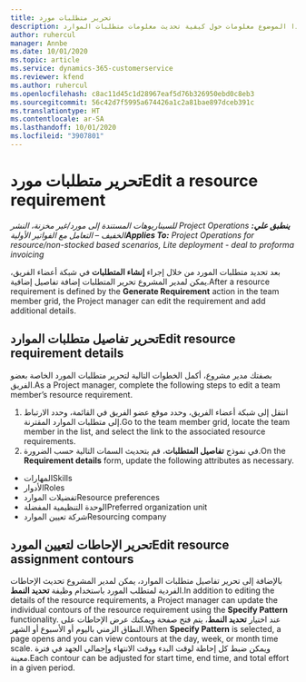 ```yaml
---
title: تحرير متطلبات مورد
description: يوفر هذا الموضوع معلومات حول كيفية تحديث معلومات متطلبات الموارد.
author: ruhercul
manager: Annbe
ms.date: 10/01/2020
ms.topic: article
ms.service: dynamics-365-customerservice
ms.reviewer: kfend
ms.author: ruhercul
ms.openlocfilehash: c8ac11d45c1d28967eaf5d76b326950ebd0c8eb3
ms.sourcegitcommit: 56c42d7f5995a674426a1c2a81bae897dceb391c
ms.translationtype: HT
ms.contentlocale: ar-SA
ms.lasthandoff: 10/01/2020
ms.locfileid: "3907801"
---
```

# <a name="edit-a-resource-requirement"></a><span data-ttu-id="1ce28-103">تحرير متطلبات مورد</span><span class="sxs-lookup"><span data-stu-id="1ce28-103">Edit a resource requirement</span></span>

<span data-ttu-id="1ce28-104">_**ينطبق علي:** ‏‫Project Operations للسيناريوهات المستندة إلى مورد/غير مخزنة‬، ‏‫النشر الخفيف – التعامل مع الفواتير الأولية‬_</span><span class="sxs-lookup"><span data-stu-id="1ce28-104">_**Applies To:** Project Operations for resource/non-stocked based scenarios, Lite deployment - deal to proforma invoicing_</span></span>

<span data-ttu-id="1ce28-105">بعد تحديد متطلبات المورد من خلال إجراء **إنشاء المتطلبات** في شبكة أعضاء الفريق، يمكن لمدير المشروع تحرير المتطلبات إضافة تفاصيل إضافية.</span><span class="sxs-lookup"><span data-stu-id="1ce28-105">After a resource requirement is defined by the **Generate Requirement** action in the team member grid, the Project manager can edit the requirement and add additional details.</span></span>

## <a name="edit-resource-requirement-details"></a><span data-ttu-id="1ce28-106">تحرير تفاصيل متطلبات الموارد</span><span class="sxs-lookup"><span data-stu-id="1ce28-106">Edit resource requirement details</span></span>

<span data-ttu-id="1ce28-107">بصفتك مدير مشروع، أكمل الخطوات التالية لتحرير متطلبات المورد الخاصة بعضو الفريق.</span><span class="sxs-lookup"><span data-stu-id="1ce28-107">As a Project manager, complete the following steps to edit a team member’s resource requirement.</span></span>

1. <span data-ttu-id="1ce28-108">انتقل إلى شبكة أعضاء الفريق، وحدد موقع عضو الفريق في القائمة، وحدد الارتباط إلى متطلبات الموارد المقترنة.</span><span class="sxs-lookup"><span data-stu-id="1ce28-108">Go to the team member grid, locate the team member in the list, and select the link to the associated resource requirements.</span></span>
2. <span data-ttu-id="1ce28-109">في نموذج **تفاصيل المتطلبات**، قم بتحديث السمات التالية حسب الضرورة.</span><span class="sxs-lookup"><span data-stu-id="1ce28-109">On the **Requirement details** form, update the following attributes as necessary.</span></span>

- <span data-ttu-id="1ce28-110">المهارات</span><span class="sxs-lookup"><span data-stu-id="1ce28-110">Skills</span></span>
- <span data-ttu-id="1ce28-111">الأدوار</span><span class="sxs-lookup"><span data-stu-id="1ce28-111">Roles</span></span>
- <span data-ttu-id="1ce28-112">تفضيلات الموارد</span><span class="sxs-lookup"><span data-stu-id="1ce28-112">Resource preferences</span></span>
- <span data-ttu-id="1ce28-113">الوحدة التنظيمية المفضلة</span><span class="sxs-lookup"><span data-stu-id="1ce28-113">Preferred organization unit</span></span>
- <span data-ttu-id="1ce28-114">شركة تعيين الموارد‬</span><span class="sxs-lookup"><span data-stu-id="1ce28-114">Resourcing company</span></span>

## <a name="edit-resource-assignment-contours"></a><span data-ttu-id="1ce28-115">تحرير الإحاطات لتعيين المورد</span><span class="sxs-lookup"><span data-stu-id="1ce28-115">Edit resource assignment contours</span></span>

<span data-ttu-id="1ce28-116">بالإضافة إلى تحرير تفاصيل متطلبات الموارد، يمكن لمدير المشروع تحديث الإحاطات الفردية لمتطلب المورد باستخدام وظيفة **تحديد النمط**.</span><span class="sxs-lookup"><span data-stu-id="1ce28-116">In addition to editing the details of the resource requirements, a Project manager can update the individual contours of the resource requirement using the **Specify Pattern** functionality.</span></span> <span data-ttu-id="1ce28-117">عند اختيار **تحديد النمط**، يتم فتح صفحة ويمكنك عرض الإحاطات على النطاق الزمني باليوم أو الأسبوع أو الشهر.</span><span class="sxs-lookup"><span data-stu-id="1ce28-117">When **Specify Pattern** is selected, a page opens and you can view contours at the day, week, or month time scale.</span></span> <span data-ttu-id="1ce28-118">ويمكن ضبط كل إحاطة لوقت البدء ووقت الانتهاء وإجمالي الجهد في فترة معينة.</span><span class="sxs-lookup"><span data-stu-id="1ce28-118">Each contour can be adjusted for start time, end time, and total effort in a given period.</span></span>